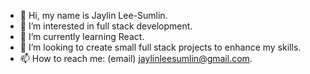 - 👋 Hi, my name is Jaylin Lee-Sumlin.
- 👀 I’m interested in full stack development.
- 🌱 I’m currently learning React.
- 💞️ I’m looking to create small full stack projects to enhance my skills.
- 📫 How to reach me: (email) jaylinleesumlin@gmail.com.

<!---
Jaylin03/Jaylin03 is a ✨ special ✨ repository because its `README.md` (this file) appears on your GitHub profile.
You can click the Preview link to take a look at your changes.
--->
